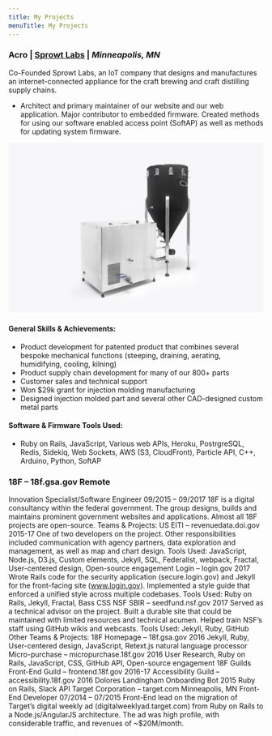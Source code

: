 ```yaml
---
title: My Projects
menuTitle: My Projects
---
```



### Acro | [Sprowt Labs](https://www.sprowtlabs.com/) | _Minneapolis, MN_
Co-Founded Sprowt Labs, an IoT company that designs and manufactures an internet-connected appliance for the craft brewing and craft distilling supply chains.

* Architect and primary maintainer of our website and our web application. Major contributor to embedded firmware. Created methods for using our software enabled access point (SoftAP) as well as methods for updating system firmware.

![Product shot of Acro](./Acro_product_shot_cropped.jpg)

#### General Skills & Achievements:
* Product development for patented product that combines several bespoke mechanical functions (steeping, draining, aerating, humidifying, cooling, kilning)
* Product supply chain development for many of our 800+ parts
* Customer sales and technical support
* Won $29k grant for injection molding manufacturing
* Designed injection molded part and several other CAD-designed custom metal parts

#### Software & Firmware Tools Used:
* Ruby on Rails, JavaScript, Various web APIs, Heroku, PostrgreSQL, Redis, Sidekiq, Web Sockets, AWS (S3, CloudFront), Particle API, C++, Arduino, Python, SoftAP


### 18F – 18f.gsa.gov     Remote
Innovation Specialist/Software Engineer       09/2015 – 09/2017
18F is a digital consultancy within the federal government. The group designs, builds and maintains prominent government websites and applications. Almost all 18F projects are open-source.
Teams & Projects:
US EITI – revenuedata.doi.gov       2015-17
One of two developers on the project. Other responsibilities included communication with agency partners, data exploration and management, as well as map and chart design.
Tools Used: JavaScript, Node.js, D3.js, Custom elements, Jekyll, SQL, Federalist, webpack, Fractal, User-centered design, Open-source engagement
Login – login.gov       2017
Wrote Rails code for the security application (secure.login.gov) and Jekyll for the front-facing site (www.login.gov). Implemented a style guide that enforced a unified style across multiple codebases.
Tools Used:
Ruby on Rails, Jekyll, Fractal, Bass CSS
NSF SBIR – seedfund.nsf.gov       2017
Served as a technical advisor on the project. Built a durable site that could be maintained with limited resources and technical acumen. Helped train NSF’s staff using GitHub wikis and webcasts.
Tools Used:
Jekyll, Ruby, GitHub
Other Teams & Projects:
18F Homepage – 18f.gsa.gov      2016
Jekyll, Ruby, User-centered design, JavaScript, Retext.js natural language processor
Micro-purchase – micropurchase.18f.gov      2016
User Research, Ruby on Rails, JavaScript, CSS, GitHub API, Open-source engagement
18F Guilds
Front-End Guild – frontend.18f.gov      2016-17
Accessibility Guild – accessibility.18f.gov       2016
Dolores Landingham Onboarding Bot       2015
Ruby on Rails, Slack API
Target Corporation – target.com     Minneapolis, MN
Front-End Developer     07/2014 – 07/2015
Front-End lead on the migration of Target’s digital weekly ad (digitalweeklyad.target.com) from Ruby on Rails to a Node.js/AngularJS architecture. The ad was high profile, with considerable traffic, and revenues of ~$20M/month.

